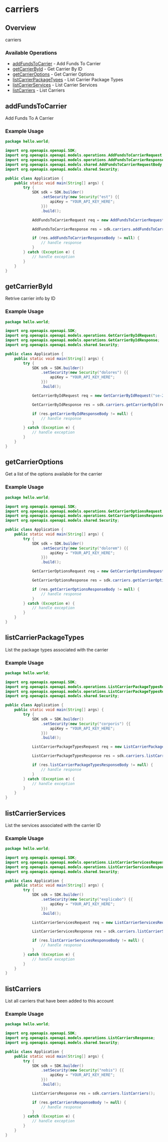 # carriers

## Overview

carriers


### Available Operations

* [addFundsToCarrier](#addfundstocarrier) - Add Funds To Carrier
* [getCarrierById](#getcarrierbyid) - Get Carrier By ID
* [getCarrierOptions](#getcarrieroptions) - Get Carrier Options
* [listCarrierPackageTypes](#listcarrierpackagetypes) - List Carrier Package Types
* [listCarrierServices](#listcarrierservices) - List Carrier Services
* [listCarriers](#listcarriers) - List Carriers

## addFundsToCarrier

Add Funds To A Carrier

### Example Usage

```java
package hello.world;

import org.openapis.openapi.SDK;
import org.openapis.openapi.models.operations.AddFundsToCarrierRequest;
import org.openapis.openapi.models.operations.AddFundsToCarrierResponse;
import org.openapis.openapi.models.shared.AddFundsToCarrierRequestBody;
import org.openapis.openapi.models.shared.Security;

public class Application {
    public static void main(String[] args) {
        try {
            SDK sdk = SDK.builder()
                .setSecurity(new Security("est") {{
                    apiKey = "YOUR_API_KEY_HERE";
                }})
                .build();

            AddFundsToCarrierRequest req = new AddFundsToCarrierRequest(                new AddFundsToCarrierRequestBody(6531.4, "laborum");, "se-28529731");            

            AddFundsToCarrierResponse res = sdk.carriers.addFundsToCarrier(req);

            if (res.addFundsToCarrierResponseBody != null) {
                // handle response
            }
        } catch (Exception e) {
            // handle exception
        }
    }
}
```

## getCarrierById

Retrive carrier info by ID

### Example Usage

```java
package hello.world;

import org.openapis.openapi.SDK;
import org.openapis.openapi.models.operations.GetCarrierByIdRequest;
import org.openapis.openapi.models.operations.GetCarrierByIdResponse;
import org.openapis.openapi.models.shared.Security;

public class Application {
    public static void main(String[] args) {
        try {
            SDK sdk = SDK.builder()
                .setSecurity(new Security("dolores") {{
                    apiKey = "YOUR_API_KEY_HERE";
                }})
                .build();

            GetCarrierByIdRequest req = new GetCarrierByIdRequest("se-28529731");            

            GetCarrierByIdResponse res = sdk.carriers.getCarrierById(req);

            if (res.getCarrierByIdResponseBody != null) {
                // handle response
            }
        } catch (Exception e) {
            // handle exception
        }
    }
}
```

## getCarrierOptions

Get a list of the options available for the carrier

### Example Usage

```java
package hello.world;

import org.openapis.openapi.SDK;
import org.openapis.openapi.models.operations.GetCarrierOptionsRequest;
import org.openapis.openapi.models.operations.GetCarrierOptionsResponse;
import org.openapis.openapi.models.shared.Security;

public class Application {
    public static void main(String[] args) {
        try {
            SDK sdk = SDK.builder()
                .setSecurity(new Security("dolorem") {{
                    apiKey = "YOUR_API_KEY_HERE";
                }})
                .build();

            GetCarrierOptionsRequest req = new GetCarrierOptionsRequest("se-28529731");            

            GetCarrierOptionsResponse res = sdk.carriers.getCarrierOptions(req);

            if (res.getCarrierOptionsResponseBody != null) {
                // handle response
            }
        } catch (Exception e) {
            // handle exception
        }
    }
}
```

## listCarrierPackageTypes

List the package types associated with the carrier

### Example Usage

```java
package hello.world;

import org.openapis.openapi.SDK;
import org.openapis.openapi.models.operations.ListCarrierPackageTypesRequest;
import org.openapis.openapi.models.operations.ListCarrierPackageTypesResponse;
import org.openapis.openapi.models.shared.Security;

public class Application {
    public static void main(String[] args) {
        try {
            SDK sdk = SDK.builder()
                .setSecurity(new Security("corporis") {{
                    apiKey = "YOUR_API_KEY_HERE";
                }})
                .build();

            ListCarrierPackageTypesRequest req = new ListCarrierPackageTypesRequest("se-28529731");            

            ListCarrierPackageTypesResponse res = sdk.carriers.listCarrierPackageTypes(req);

            if (res.listCarrierPackageTypesResponseBody != null) {
                // handle response
            }
        } catch (Exception e) {
            // handle exception
        }
    }
}
```

## listCarrierServices

List the services associated with the carrier ID

### Example Usage

```java
package hello.world;

import org.openapis.openapi.SDK;
import org.openapis.openapi.models.operations.ListCarrierServicesRequest;
import org.openapis.openapi.models.operations.ListCarrierServicesResponse;
import org.openapis.openapi.models.shared.Security;

public class Application {
    public static void main(String[] args) {
        try {
            SDK sdk = SDK.builder()
                .setSecurity(new Security("explicabo") {{
                    apiKey = "YOUR_API_KEY_HERE";
                }})
                .build();

            ListCarrierServicesRequest req = new ListCarrierServicesRequest("se-28529731");            

            ListCarrierServicesResponse res = sdk.carriers.listCarrierServices(req);

            if (res.listCarrierServicesResponseBody != null) {
                // handle response
            }
        } catch (Exception e) {
            // handle exception
        }
    }
}
```

## listCarriers

List all carriers that have been added to this account

### Example Usage

```java
package hello.world;

import org.openapis.openapi.SDK;
import org.openapis.openapi.models.operations.ListCarriersResponse;
import org.openapis.openapi.models.shared.Security;

public class Application {
    public static void main(String[] args) {
        try {
            SDK sdk = SDK.builder()
                .setSecurity(new Security("nobis") {{
                    apiKey = "YOUR_API_KEY_HERE";
                }})
                .build();

            ListCarriersResponse res = sdk.carriers.listCarriers();

            if (res.getCarriersResponseBody != null) {
                // handle response
            }
        } catch (Exception e) {
            // handle exception
        }
    }
}
```
